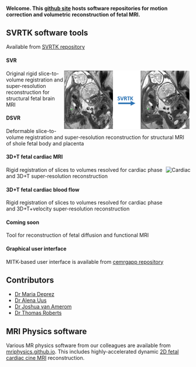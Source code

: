 #### Welcome. This [github site](https://github.com/SVRTK) hosts software repositories for motion correction and volumetric reconstruction of fetal MRI.

## SVRTK software tools
Available from [SVRTK repository](https://github.com/SVRTK/SVRTK)

#### SVR 
<img src="SVRTKlogo.png" alt="DSVR" height="160" align ="right" />
Original rigid slice-to-volume registration and super-resolution reconstruction for structural fetal brain MRI

#### DSVR 
Deformable slice-to-volume registration and super-resolution reconstruction for structural MRI of shole fetal body and placenta

#### 3D+T fetal cardiac MRI
<img src="cardiac.gif" alt="Cardiac" height="200" align ="right" />
Rigid registration of slices to volumes resolved for cardiac phase and 3D+T super-resolution reconstruction

#### 3D+T fetal cardiac blood flow

Rigid registration of slices to volumes resolved for cardiac phase and 3D+T+velocity super-resolution reconstruction

#### Coming soon

Tool for reconstruction of fetal diffusion and functional MRI

#### Graphical user interface
MITK-based user interface is available from [cemrgapp repository](https://github.com/SVRTK/cemrgapp)

## Contributors

* [Dr Maria Deprez](https://kclpure.kcl.ac.uk/portal/maria.deprez.html)
* [Dr Alena Uus](https://kclpure.kcl.ac.uk/portal/alena.1.uus.html)
* [Dr Joshua van Amerom](https://kclpure.kcl.ac.uk/portal/en/persons/joshua-van-amerom(e4307a05-28a4-4f63-9f01-7f8aacead352).html)
* [Dr Thomas Roberts](https://kclpure.kcl.ac.uk/portal/t.roberts.html)

## MRI Physics software
Various MR physics software from our colleagues are available from [mriphysics.github.io](http://mriphysics.github.io/). This includes highly-accelerated dynamic [2D fetal cardiac cine MRI](http://mriphysics.github.io/fetalcmr.html) reconstruction.

